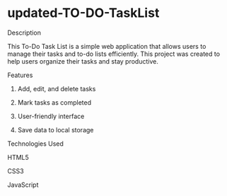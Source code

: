 # updated-TO-DO-TaskList
Description

This To-Do Task List is a simple web application that allows users to manage their tasks and to-do lists efficiently. This project was created to help users organize their tasks and stay productive.

Features

1. Add, edit, and delete tasks

2. Mark tasks as completed

3. User-friendly interface

4. Save data to local storage

Technologies Used

HTML5

CSS3

JavaScript
